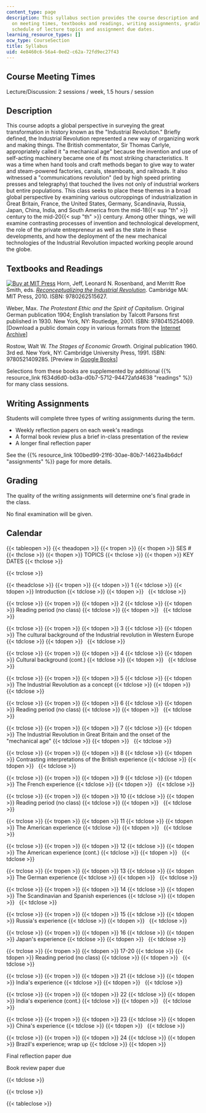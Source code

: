 ```yaml
---
content_type: page
description: This syllabus section provides the course description and information
  on meeting times, textbooks and readings, writing assignments, grading, and the
  schedule of lecture topics and assignment due dates.
learning_resource_types: []
ocw_type: CourseSection
title: Syllabus
uid: 4e8460c6-56a4-0ed2-c62a-72fd9ec27f43
---
```


Course Meeting Times
--------------------

Lecture/Discussion: 2 sessions / week, 1.5 hours / session

Description
-----------

This course adopts a global perspective in surveying the great transformation in history known as the "Industrial Revolution." Briefly defined, the Industrial Revolution represented a new way of organizing work and making things. The British commentator, Sir Thomas Carlyle, appropriately called it "a mechanical age" because the invention and use of self-acting machinery became one of its most striking characteristics. It was a time when hand tools and craft methods began to give way to water and steam-powered factories, canals, steamboats, and railroads. It also witnessed a "communications revolution" (led by high speed printing presses and telegraphy) that touched the lives not only of industrial workers but entire populations. This class seeks to place these themes in a broad global perspective by examining various outcroppings of industrialization in Great Britain, France, the United States, Germany, Scandinavia, Russia, Japan, China, India, and South America from the mid-18{{< sup "th" >}} century to the mid-20{{< sup "th" >}} century. Among other things, we will examine contrasting processes of invention and technological development, the role of the private entrepreneur as well as the state in these developments, and how the deployment of the new mechanical technologies of the Industrial Revolution impacted working people around the globe.

Textbooks and Readings
----------------------

[![Buy at MIT Press](/images/mp_logo.gif)](https://mitpress.mit.edu/9780262515627) Horn, Jeff, Leonard N. Rosenband, and Merritt Roe Smith, eds. [_Reconceptualizing the Industrial Revolution_](https://mitpress.mit.edu/9780262515627). Cambridge MA: MIT Press, 2010. ISBN: 9780262515627.

Weber, Max. _The Protestant Ethic and the Spirit of Capitalism_. Original German publication 1904; English translation by Talcott Parsons first published in 1930. New York, NY: Routledge, 2001. ISBN: 9780415254069. \[Download a public domain copy in various formats from the [Internet Archive](http://www.archive.org/details/protestantethics00webe)\]

Rostow, Walt W. _The Stages of Economic Growth_. Original publication 1960. 3rd ed. New York, NY: Cambridge University Press, 1991. ISBN: 9780521409285. \[Preview in [Google Books](http://books.google.com/books?id=XzJdpd8DbYEC&printsec=frontcover&source=gbs_atb#v=onepage&q&f=false)\]

Selections from these books are supplemented by additional {{% resource_link f634d6d0-bd3a-d0b7-5712-94472afd4638 "readings" %}} for many class sessions.

Writing Assignments
-------------------

Students will complete three types of writing assignments during the term.

*   Weekly reflection papers on each week's readings
*   A formal book review plus a brief in-class presentation of the review
*   A longer final reflection paper

See the {{% resource_link 100bed99-21f6-30ae-80b7-14623a4b6dcf "assignments" %}} page for more details.

Grading
-------

The quality of the writing assignments will determine one's final grade in the class.

No final examination will be given.

Calendar
--------

{{< tableopen >}}
{{< theadopen >}}
{{< tropen >}}
{{< thopen >}}
SES #
{{< thclose >}}
{{< thopen >}}
TOPICS
{{< thclose >}}
{{< thopen >}}
KEY DATES
{{< thclose >}}

{{< trclose >}}

{{< theadclose >}}
{{< tropen >}}
{{< tdopen >}}
1
{{< tdclose >}}
{{< tdopen >}}
Introduction
{{< tdclose >}}
{{< tdopen >}}
 
{{< tdclose >}}

{{< trclose >}}
{{< tropen >}}
{{< tdopen >}}
2
{{< tdclose >}}
{{< tdopen >}}
Reading period (no class)
{{< tdclose >}}
{{< tdopen >}}
 
{{< tdclose >}}

{{< trclose >}}
{{< tropen >}}
{{< tdopen >}}
3
{{< tdclose >}}
{{< tdopen >}}
The cultural background of the Industrial revolution in Western Europe
{{< tdclose >}}
{{< tdopen >}}
 
{{< tdclose >}}

{{< trclose >}}
{{< tropen >}}
{{< tdopen >}}
4
{{< tdclose >}}
{{< tdopen >}}
Cultural background (cont.)
{{< tdclose >}}
{{< tdopen >}}
 
{{< tdclose >}}

{{< trclose >}}
{{< tropen >}}
{{< tdopen >}}
5
{{< tdclose >}}
{{< tdopen >}}
The Industrial Revolution as a concept
{{< tdclose >}}
{{< tdopen >}}
 
{{< tdclose >}}

{{< trclose >}}
{{< tropen >}}
{{< tdopen >}}
6
{{< tdclose >}}
{{< tdopen >}}
Reading period (no class)
{{< tdclose >}}
{{< tdopen >}}
 
{{< tdclose >}}

{{< trclose >}}
{{< tropen >}}
{{< tdopen >}}
7
{{< tdclose >}}
{{< tdopen >}}
The Industrial Revolution in Great Britain and the onset of the "mechanical age"
{{< tdclose >}}
{{< tdopen >}}
 
{{< tdclose >}}

{{< trclose >}}
{{< tropen >}}
{{< tdopen >}}
8
{{< tdclose >}}
{{< tdopen >}}
Contrasting interpretations of the British experience
{{< tdclose >}}
{{< tdopen >}}
 
{{< tdclose >}}

{{< trclose >}}
{{< tropen >}}
{{< tdopen >}}
9
{{< tdclose >}}
{{< tdopen >}}
The French experience
{{< tdclose >}}
{{< tdopen >}}
 
{{< tdclose >}}

{{< trclose >}}
{{< tropen >}}
{{< tdopen >}}
10
{{< tdclose >}}
{{< tdopen >}}
Reading period (no class)
{{< tdclose >}}
{{< tdopen >}}
 
{{< tdclose >}}

{{< trclose >}}
{{< tropen >}}
{{< tdopen >}}
11
{{< tdclose >}}
{{< tdopen >}}
The American experience
{{< tdclose >}}
{{< tdopen >}}
 
{{< tdclose >}}

{{< trclose >}}
{{< tropen >}}
{{< tdopen >}}
12
{{< tdclose >}}
{{< tdopen >}}
The American experience (cont.)
{{< tdclose >}}
{{< tdopen >}}
 
{{< tdclose >}}

{{< trclose >}}
{{< tropen >}}
{{< tdopen >}}
13
{{< tdclose >}}
{{< tdopen >}}
The German experience
{{< tdclose >}}
{{< tdopen >}}
 
{{< tdclose >}}

{{< trclose >}}
{{< tropen >}}
{{< tdopen >}}
14
{{< tdclose >}}
{{< tdopen >}}
The Scandinavian and Spanish experiences
{{< tdclose >}}
{{< tdopen >}}
 
{{< tdclose >}}

{{< trclose >}}
{{< tropen >}}
{{< tdopen >}}
15
{{< tdclose >}}
{{< tdopen >}}
Russia's experience
{{< tdclose >}}
{{< tdopen >}}
 
{{< tdclose >}}

{{< trclose >}}
{{< tropen >}}
{{< tdopen >}}
16
{{< tdclose >}}
{{< tdopen >}}
Japan's experience
{{< tdclose >}}
{{< tdopen >}}
 
{{< tdclose >}}

{{< trclose >}}
{{< tropen >}}
{{< tdopen >}}
17-20
{{< tdclose >}}
{{< tdopen >}}
Reading period (no class)
{{< tdclose >}}
{{< tdopen >}}
 
{{< tdclose >}}

{{< trclose >}}
{{< tropen >}}
{{< tdopen >}}
21
{{< tdclose >}}
{{< tdopen >}}
India's experience
{{< tdclose >}}
{{< tdopen >}}
 
{{< tdclose >}}

{{< trclose >}}
{{< tropen >}}
{{< tdopen >}}
22
{{< tdclose >}}
{{< tdopen >}}
India's experience (cont.)
{{< tdclose >}}
{{< tdopen >}}
 
{{< tdclose >}}

{{< trclose >}}
{{< tropen >}}
{{< tdopen >}}
23
{{< tdclose >}}
{{< tdopen >}}
China's experience
{{< tdclose >}}
{{< tdopen >}}
 
{{< tdclose >}}

{{< trclose >}}
{{< tropen >}}
{{< tdopen >}}
24
{{< tdclose >}}
{{< tdopen >}}
Brazil's experience; wrap up
{{< tdclose >}}
{{< tdopen >}}


Final reflection paper due

Book review paper due


{{< tdclose >}}

{{< trclose >}}

{{< tableclose >}}